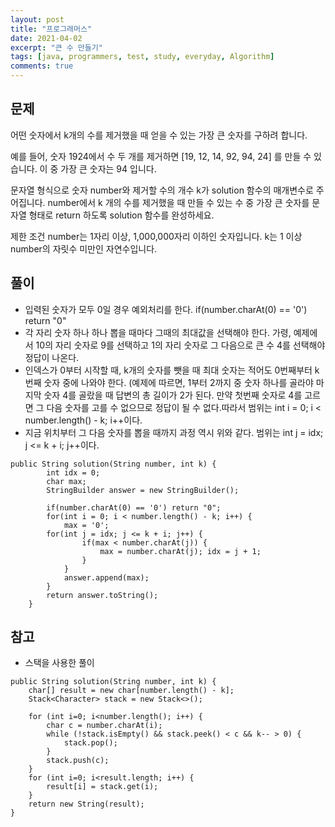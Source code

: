 ```yaml
---
layout: post
title: "프로그래머스"
date: 2021-04-02
excerpt: "큰 수 만들기"
tags: [java, programmers, test, study, everyday, Algorithm]
comments: true
---
```



## 문제

어떤 숫자에서 k개의 수를 제거했을 때 얻을 수 있는 가장 큰 숫자를 구하려 합니다.

예를 들어, 숫자 1924에서 수 두 개를 제거하면 [19, 12, 14, 92, 94, 24] 를 만들 수 있습니다. 이 중 가장 큰 숫자는 94 입니다.

문자열 형식으로 숫자 number와 제거할 수의 개수 k가 solution 함수의 매개변수로 주어집니다. 
number에서 k 개의 수를 제거했을 때 만들 수 있는 수 중 가장 큰 숫자를 문자열 형태로 return 하도록 solution 함수를 완성하세요.

제한 조건
number는 1자리 이상, 1,000,000자리 이하인 숫자입니다.
k는 1 이상 number의 자릿수 미만인 자연수입니다.


## 풀이
* 입력된 숫자가 모두 0일 경우 예외처리를 한다. if(number.charAt(0) == '0') return "0"
* 각 자리 숫자 하나 하나 뽑을 때마다 그때의 최대값을 선택해야 한다. 가령, 예제에서 10의 자리 숫자로 9를 선택하고 1의 자리 숫자로 그 다음으로 큰 수 4를 선택해야 정답이 나온다.
* 인덱스가 0부터 시작할 때, k개의 숫자를 뺏을 때 최대 숫자는 적어도 0번째부터 k번째 숫자 중에 나와야 한다. (예제에 따르면, 1부터 2까지 중 숫자 하나를 골라야 마지막 숫자 4를 골랐을 때 답변의 총 길이가 2가 된다. 만약 첫번째 숫자로 4를 고르면 그 다음 숫자를 고를 수 없으므로 정답이 될 수 없다.따라서 범위는 int i = 0; i < number.length() - k; i++이다.
* 지금 위치부터 그 다음 숫자를 뽑을 때까지 과정 역시 위와 같다. 범위는 int j = idx; j <= k + i; j++이다.


```
public String solution(String number, int k) {
        int idx = 0;
        char max;
        StringBuilder answer = new StringBuilder();

        if(number.charAt(0) == '0') return "0";
        for(int i = 0; i < number.length() - k; i++) {
        	max = '0';
		for(int j = idx; j <= k + i; j++) {
	        	if(max < number.charAt(j)) {
	        		max = number.charAt(j); idx = j + 1;
	        	}
			}			
			answer.append(max);
        }
        return answer.toString();
    }
```


## 참고
* 스택을 사용한 풀이


```
public String solution(String number, int k) {
    char[] result = new char[number.length() - k];
    Stack<Character> stack = new Stack<>();

    for (int i=0; i<number.length(); i++) {
        char c = number.charAt(i);
        while (!stack.isEmpty() && stack.peek() < c && k-- > 0) {
            stack.pop();
        }
        stack.push(c);
    }
    for (int i=0; i<result.length; i++) {
        result[i] = stack.get(i);
    }
    return new String(result);
}
```
